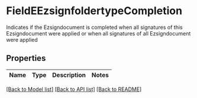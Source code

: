 # FieldEEzsignfoldertypeCompletion

Indicates if the Ezsigndocument is completed when all signatures of this Ezsigndocument were applied or when all signatures of all Ezsigndocument  were applied

## Properties

Name | Type | Description | Notes
------------ | ------------- | ------------- | -------------

[[Back to Model list]](../README.md#documentation-for-models) [[Back to API list]](../README.md#documentation-for-api-endpoints) [[Back to README]](../README.md)


